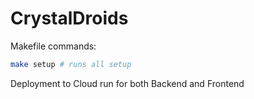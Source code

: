 # CrystalDroids

Makefile commands:

```bash
make setup # runs all setup
```

Deployment to Cloud run for both Backend and Frontend
